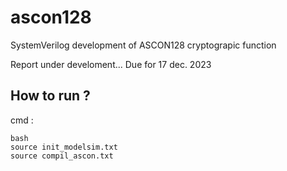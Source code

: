 # ascon128
SystemVerilog development of ASCON128 cryptograpic function

Report under develoment...
Due for 17 dec. 2023
## How to run ?

cmd :

    bash
    source init_modelsim.txt
    source compil_ascon.txt
